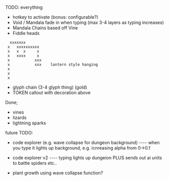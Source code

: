 

TODO: everything
- hotkey to activate (bonus: configurable?)
- Void / Mandala fade in when typing (max 3-4 layers as typing increases)
- Mandala Chains based off Vine
- Fiddle heads
```
  xxxxxxx
 x   xxxxxxxxxx
 x   x  x     x
 x   xxxx     x
 x           xxx
 x           xxx    lantern style hanging
 x
 x
 x
 ```
- glyph chain (3-4 glyph thing) (gold)
- TOKEN callout with decoration above


Done;
- vines
- lizards
- lightning sparks

future TODO:
- code explorer (e.g. wave collapse for dungeon background)
---- when you type it lights up background, e.g. icnreasing alpha from 0->0.1

- code explorer v2 
---- typing lights up dungeion PLUS sends out ai units to battle spiders etc..
 
- plant growth using wave collapse function?